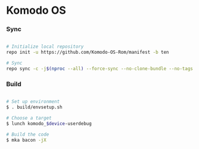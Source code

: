 # Komodo OS #

### Sync ###

```bash

# Initialize local repository
repo init -u https://github.com/Komodo-OS-Rom/manifest -b ten

# Sync
repo sync -c -j$(nproc --all) --force-sync --no-clone-bundle --no-tags
```

### Build ###

```bash

# Set up environment
$ . build/envsetup.sh

# Choose a target
$ lunch komodo_$device-userdebug

# Build the code
$ mka bacon -jX
```
